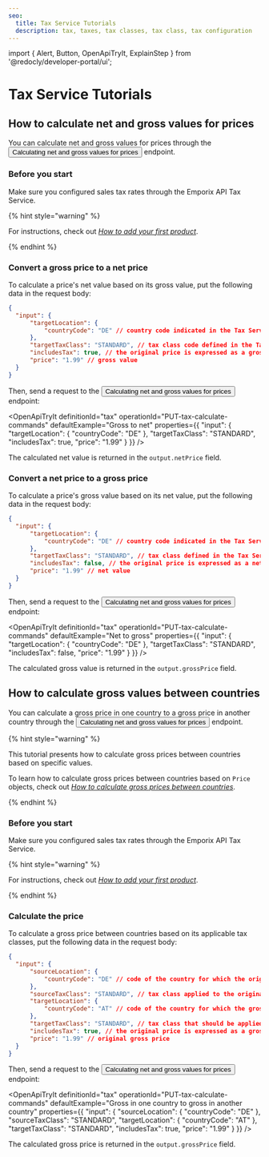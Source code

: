 ```yaml
---
seo:
  title: Tax Service Tutorials
  description: tax, taxes, tax classes, tax class, tax configuration
---
```


import {
  Alert,
  Button,
  OpenApiTryIt,
  ExplainStep
 } from '@redocly/developer-portal/ui';

# Tax Service Tutorials

## How to calculate net and gross values for prices

You can calculate net and gross values for prices through the <nobr><Button to="/openapi/tax/#operation/PUT-tax-calculate-commands" size="small">Calculating net and gross values for prices</Button></nobr> endpoint.

### Before you start

Make sure you configured sales tax rates through the Emporix API Tax Service.

{% hint style="warning" %}

For instructions, check out [*How to add your first product*](/content/product/#how-to-add-your-first-product).

{% endhint %}

### Convert a gross price to a net price

To calculate a price's net value based on its gross value, put the following data in the request body:

```json
{
  "input": {
      "targetLocation": {
          "countryCode": "DE" // country code indicated in the Tax Service
      },
      "targetTaxClass": "STANDARD", // tax class code defined in the Tax Service
      "includesTax": true, // the original price is expressed as a gross value
      "price": "1.99" // gross value
  }
}
```

Then, send a request to the  <nobr><Button to="/openapi/tax/#operation/PUT-tax-calculate-commands" size="small">Calculating net and gross values for prices</Button></nobr> endpoint:

<OpenApiTryIt
  definitionId="tax"
  operationId="PUT-tax-calculate-commands"
  defaultExample="Gross to net"
  properties={{
    "input": {
    "targetLocation": {
      "countryCode": "DE"
    },
    "targetTaxClass": "STANDARD",
    "includesTax": true,
    "price": "1.99"
  }
  }}
/>

The calculated net value is returned in the `output.netPrice` field.

### Convert a net price to a gross price

To calculate a price's gross value based on its net value, put the following data in the request body:

```json
{
  "input": {
      "targetLocation": {
          "countryCode": "DE" // country code indicated in the Tax Service
      },
      "targetTaxClass": "STANDARD", // tax class defined in the Tax Service
      "includesTax": false, // the original price is expressed as a net value
      "price": "1.99" // net value
  }
}
```

Then, send a request to the  <nobr><Button to="/openapi/tax/#operation/PUT-tax-calculate-commands" size="small">Calculating net and gross values for prices</Button></nobr> endpoint:

<OpenApiTryIt
  definitionId="tax"
  operationId="PUT-tax-calculate-commands"
  defaultExample="Net to gross"
  properties={{
    "input": {
    "targetLocation": {
      "countryCode": "DE"
    },
    "targetTaxClass": "STANDARD",
    "includesTax": false,
    "price": "1.99"
  }
  }}
/>


The calculated gross value is returned in the `output.grossPrice` field.

## How to calculate gross values between countries

You can calculate a gross price in one country to a gross price in another country through the  <nobr><Button to="/openapi/tax/#operation/PUT-tax-calculate-commands" size="small">Calculating net and gross values for prices</Button></nobr> endpoint.

{% hint style="warning" %}

This tutorial presents how to calculate gross prices between countries based on specific values.

To learn how to calculate gross prices between countries based on `Price` objects, check out [*How to calculate gross prices between countries*](/content/price/#how-to-calculate-gross-prices-between-countries).

{% endhint %}

### Before you start

Make sure you configured sales tax rates through the Emporix API Tax Service.

{% hint style="warning" %}

For instructions, check out [*How to add your first product*](/content/product/#how-to-add-your-first-product).

{% endhint %}

### Calculate the price

To calculate a gross price between countries based on its applicable tax classes, put the following data in the request body:

```json
{
  "input": {
      "sourceLocation": {
          "countryCode": "DE" // code of the country for which the original gross price is defined (indicated in the Tax Service)
      },
      "sourceTaxClass": "STANDARD", // tax class applied to the original gross price (defined in the Tax Service)
      "targetLocation": {
          "countryCode": "AT" // code of the country for which the gross price should be calculated (indicated in the Tax Service)
      },
      "targetTaxClass": "STANDARD", // tax class that should be applied to the calculated gross price (defined in the Tax Service)
      "includesTax": true, // the original price is expressed as a gross value
      "price": "1.99" // original gross price
  }
}
```

Then, send a request to the <nobr><Button to="/openapi/tax/#operation/PUT-tax-calculate-commands" size="small">Calculating net and gross values for prices</Button></nobr> endpoint:

<OpenApiTryIt
  definitionId="tax"
  operationId="PUT-tax-calculate-commands"
  defaultExample="Gross in one country to gross in another country"
  properties={{
    "input": {
        "sourceLocation": {
            "countryCode": "DE"
        },
        "sourceTaxClass": "STANDARD",
        "targetLocation": {
            "countryCode": "AT"
        },
        "targetTaxClass": "STANDARD",
        "includesTax": true,
        "price": "1.99"
    }
  }}
/>

The calculated gross price is returned in the `output.grossPrice` field.